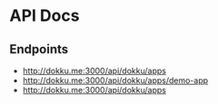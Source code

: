 # API Docs

## Endpoints

- http://dokku.me:3000/api/dokku/apps
- http://dokku.me:3000/api/dokku/apps/demo-app
- http://dokku.me:3000/api/dokku/apps
